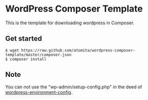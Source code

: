 WordPress Composer Template
====================

This is the template for downloading wordpress in Composer.

## Get started

```shell
$ wget https://raw.github.com/atomita/wordpress-composer-template/master/composer.json
$ composer install
```

## Note

You can not use the "wp-admin/setup-config.php" in the deed of [wordpress-environment-config](https://github.com/atomita/wordpress-environment-config).
